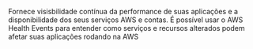 
Fornece visisbilidade contínua da performance de suas aplicações e a disponibilidade dos seus serviços AWS e contas.
É possível usar o AWS Health Events para entender como serviços e recursos alterados podem afetar suas aplicações rodando na AWS